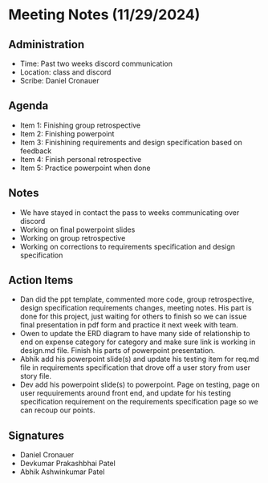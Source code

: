 # Meeting Notes (11/29/2024)

## Administration
* Time: Past two weeks discord communication
* Location: class and discord
* Scribe: Daniel Cronauer

## Agenda

- Item 1: Finishing group retrospective
- Item 2: Finishing powerpoint
- Item 3: Finishining requirements and design specification based on feedback
- Item 4: Finish personal retrospective
- Item 5: Practice powerpoint when done

## Notes

- We have stayed in contact the pass to weeks communicating over discord
- Working on final powerpoint slides
- Working on group retrospective
- Working on corrections to requirements specification and design specification

## Action Items

- Dan did the ppt template, commented more code, group retrospective, design specification requirements changes, meeting notes. His part is done for this project, just waiting for others to finish so we can issue final presentation in pdf form and practice it next week with team.
- Owen to update the ERD diagram to have many side of relationship to end on expense category for category and make sure link is working in design.md file. Finish his parts of powerpoint presentation.
- Abhik add his powerpoint slide(s) and update his testing item for req.md file in requirements specification that drove off a user story from user story file.
- Dev add his powerpoint slide(s) to powerpoint. Page on testing, page on user requuirements around front end, and update for his testing specification requirement on the requirements specification page so we can recoup our points. 

## Signatures
- Daniel Cronauer
- Devkumar Prakashbhai Patel
- Abhik Ashwinkumar Patel
